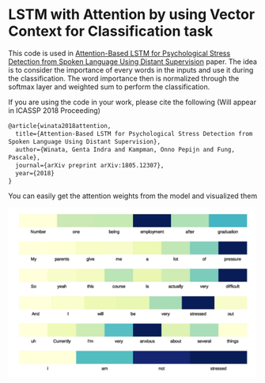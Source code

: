# LSTM with Attention by using Vector Context for Classification task

This code is used in <a href="https://arxiv.org/abs/1805.12307">Attention-Based LSTM for Psychological Stress Detection from Spoken Language Using Distant Supervision</a> paper. The idea is to consider the importance of every words in the inputs and use it during the classification.
The word importance then is normalized through the softmax layer and weighted sum to perform the classification.

If you are using the code in your work, please cite the following (Will appear in ICASSP 2018 Proceeding)
```
@article{winata2018attention,
  title={Attention-Based LSTM for Psychological Stress Detection from Spoken Language Using Distant Supervision},
  author={Winata, Genta Indra and Kampman, Onno Pepijn and Fung, Pascale},
  journal={arXiv preprint arXiv:1805.12307},
  year={2018}
}
```

You can easily get the attention weights from the model and visualized them

<img src="img/stressed.jpg" width=500>
